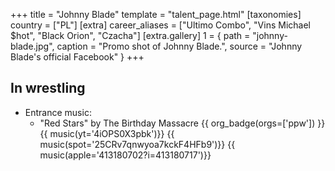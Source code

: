 +++
title = "Johnny Blade"
template = "talent_page.html"
[taxonomies]
country = ["PL"]
[extra]
career_aliases = ["Ultimo Combo", "Vins Michael $hot", "Black Orion", "Czacha"]
[extra.gallery]
1 = { path = "johnny-blade.jpg", caption = "Promo shot of Johnny Blade.", source = "Johnny Blade's official Facebook" }
+++

## In wrestling

* Entrance music:
  - "Red Stars" by The Birthday Massacre
 {{ org_badge(orgs=['ppw']) }} <br>
 {{ music(yt='4iOPS0X3pbk')}}
 {{ music(spot='25CRv7qnwyoa7kckF4HFb9')}}
 {{ music(apple='413180702?i=413180717')}}
